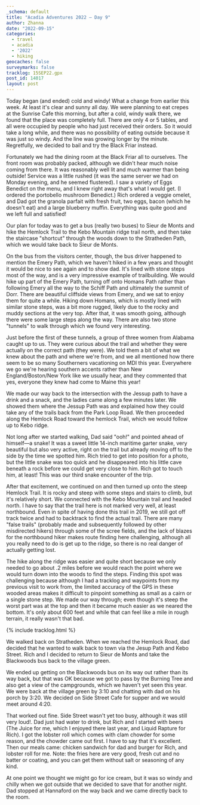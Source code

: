```yaml
---
_schema: default
title: "Acadia Adventures 2022 – Day 9"
author: Zhanna
date: "2022-09-15"
categories: 
  - travel
  - acadia
  - '2022'
  - hiking
geocaches: false
surveymarks: false
tracklog: 15SEP22.gpx
post_id: 14017
layout: post  
---
```


Today began (and ended) cold and windy! What a change from earlier this week. At least it's clear and sunny all day. We were planning to eat crepes at the Sunrise Cafe this morning, but after a cold, windy walk there, we found that the place was completely full. There are only 4 or 5 tables, and all were occupied by people who had just received their orders. So it would take a long while, and there was no possibility of eating outside because it was just so windy. And the line was growing longer by the minute. Regretfully, we decided to bail and try the Black Friar instead. 

Fortunately we had the dining room at the Black Friar all to ourselves. The front room was probably packed, although we didn't hear much noise coming from there.  It was reasonably well lit and much warmer than being outside! Service was a little rushed (it was the same server we had on Monday evening, and he seemed flustered). I saw a variety of Eggs Benedict on the menu, and I knew right away that's what I would get. (I ordered the portobello mushroom Benedict.) Rich ordered a veggie omelet, and Dad got the granola parfait with fresh fruit, two eggs, bacon (which he doesn't eat) and a large blueberry muffin. Everything was quite good and we left full and satisfied!

Our plan for today was to get a bus (really two buses) to Sieur de Monts and hike the Hemlock Trail to the Kebo Mountain ridge trail north, and then take the staircase "shortcut" through the woods down to the Stratheden Path, which we would take back to Sieur de Monts. 

On the bus from the visitors center, though, the bus driver happened to mention the Emery Path, which we haven't hiked in a few years and thought it would be nice to see again and to show dad. It's lined with stone steps most of the way, and is a very impressive example of trailbuilding. We would hike up part of the Emery Path, turning off onto Homans Path rather than following Emery all the way to the Schiff Path and ultimately the summit of Dorr. There are beautiful cliffside views from Emery, and we sat to enjoy them for quite a while. Hiking down Homans, which is mostly lined with similar stone steps, was a bit more rugged, likely due to the rocky and muddy sections at the very top. After that, it was smooth going, although there were some large steps along the way. There are also two stone "tunnels" to walk through which we found very interesting. 

Just before the first of these tunnels, a group of three women from Alabama caught up to us. They were curious about the trail and whether they were actually on the correct path (they were). We told them a bit of what we knew about the path and where we're from, and we all mentioned how there seem to be so many Southerners vacationing on MDI this year. Everywhere we go we're hearing southern accents rather than New England/Boston/New York like we usually hear, and they commented that yes, everyone they knew had come to Maine this year!

We made our way back to the intersection with the Jessup path to have a drink and a snack, and the ladies came along a few minutes later. We showed them where the Jessup Path was and explained how they could take any of the trails back from the Park Loop Road. We then proceeded along the Hemlock Road toward the hemlock Trail, which we would follow up to Kebo ridge.

Not long after we started walking, Dad said "ooh!" and pointed ahead of himself—a snake! It was a sweet little 14-inch maritime garter snake, very beautiful but also very active, right on the trail but already moving off to the side by the time we spotted him. Rich tried to get into position for a photo, but the little snake was too quick and he disappeared into his little cave beneath a rock before we could get very close to him. Rich got to touch him, at least! This was our third snake encounter of the trip.

After that excitement, we continued on and then turned up onto the steep Hemlock Trail. It is rocky and steep with some steps and stairs to climb, but it's relatively short. We connected with the Kebo Mountain trail and headed north. I have to say that the trail here is not marked very well, at least northbound. Even in spite of having done this trail in 2019, we still got off track twice and had to backtrack to find the actual trail. There are many "false trails" (probably made and subsequently followed by other misdirected hikers) through some of the scree fields, and the lack of blazes for the northbound hiker makes route finding here challenging, although all you really need to do is get up to the ridge, so there is no real danger of actually getting lost. 

The hike along the ridge was easier and quite short because we only needed to go about .2 miles before we would reach the point where we would turn down into the woods to find the steps. Finding this spot was challenging because although I had a tracklog and waypoints from my previous visit to work from, the limited accuracy of the GPS in these wooded areas makes it difficult to pinpoint something as small as a cairn or a single stone step. We made our way through; even though it's steep the worst part was at the top and then it became much easier as we neared the bottom. It's only about 600 feet and while that can feel like a mile in rough terrain, it really wasn't that bad.

{% include tracklog.html %}

We walked back on Stratheden. When we reached the Hemlock Road, dad decided that he wanted to walk back to town via the Jesup Path and Kebo Street. Rich and I decided to return to Sieur de Monts and take the Blackwoods bus back to the village green.

We ended up getting on the Blackwoods bus on its way out rather than its way back, but that was OK because we got to pass by the Burning Tree and also get a view of the campgrounds, which we haven't yet seen this year. We were back at the village green by 3:10 and chatting with dad on his porch by 3:20. We decided on Side Street Cafe for supper and we would meet around 4:20.

That worked out fine. Side Street wasn't yet too busy, although it was still very loud!. Dad just had water to drink, but Rich and I started with beers (The Juice for me, which I enjoyed there last year, and Liquid Rapture for Rich). I got the lobster roll which comes with clam chowder for some reason, and the chowder came out first. I have to say that it's excellent. Then our meals came: chicken sandwich for dad and burger for Rich, and lobster roll for me. Note: the fries here are very good, fresh cut and no batter or coating, and you can get them without salt or seasoning of any kind.

At one point we thought we might go for ice cream, but it was so windy and chilly when we got outside that we decided to save that for another night. Dad stopped at Hannaford on the way back and we came directly back to the room.